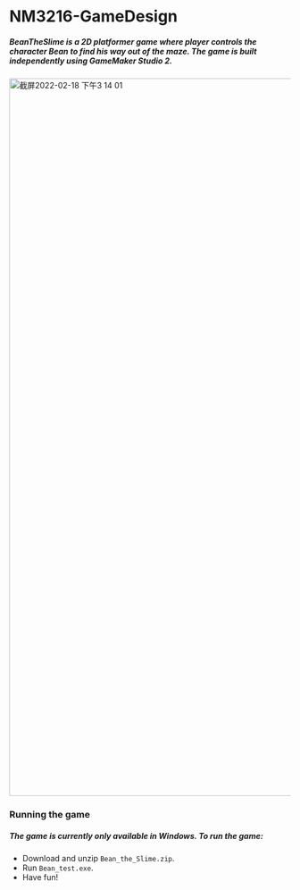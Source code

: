 # NM3216-GameDesign

##### BeanTheSlime is a 2D platformer game where player controls the character Bean to find his way out of the maze. The game is built independently using GameMaker Studio 2. 

<img width="1285" alt="截屏2022-02-18 下午3 14 01" src="https://user-images.githubusercontent.com/42569280/154635478-0a2ce59c-fc75-414e-8436-82e7f673ee1d.png">


### Running the game

##### The game is currently only available in Windows. To run the game: 
- Download and unzip `Bean_the_Slime.zip`.
- Run `Bean_test.exe`.
- Have fun!
